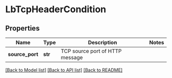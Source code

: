 # LbTcpHeaderCondition

## Properties
Name | Type | Description | Notes
------------ | ------------- | ------------- | -------------
**source_port** | **str** | TCP source port of HTTP message | 

[[Back to Model list]](../README.md#documentation-for-models) [[Back to API list]](../README.md#documentation-for-api-endpoints) [[Back to README]](../README.md)

